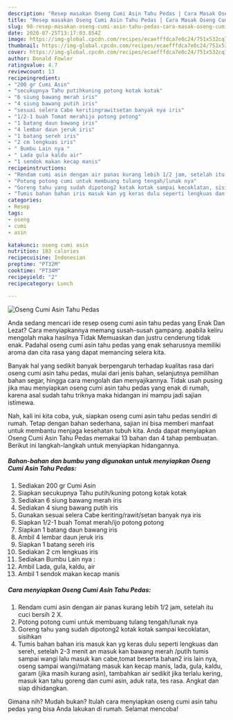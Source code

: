 ```yaml
---
description: "Resep masakan Oseng Cumi Asin Tahu Pedas | Cara Masak Oseng Cumi Asin Tahu Pedas Yang Menggugah Selera"
title: "Resep masakan Oseng Cumi Asin Tahu Pedas | Cara Masak Oseng Cumi Asin Tahu Pedas Yang Menggugah Selera"
slug: 98-resep-masakan-oseng-cumi-asin-tahu-pedas-cara-masak-oseng-cumi-asin-tahu-pedas-yang-menggugah-selera
date: 2020-07-25T13:17:03.854Z
image: https://img-global.cpcdn.com/recipes/ecaefffdca7e0c24/751x532cq70/oseng-cumi-asin-tahu-pedas-foto-resep-utama.jpg
thumbnail: https://img-global.cpcdn.com/recipes/ecaefffdca7e0c24/751x532cq70/oseng-cumi-asin-tahu-pedas-foto-resep-utama.jpg
cover: https://img-global.cpcdn.com/recipes/ecaefffdca7e0c24/751x532cq70/oseng-cumi-asin-tahu-pedas-foto-resep-utama.jpg
author: Donald Fowler
ratingvalue: 4.7
reviewcount: 13
recipeingredient:
- "200 gr Cumi Asin"
- "secukupnya Tahu putihkuning potong kotak kotak"
- "6 siung bawang merah iris"
- "4 siung bawang putih iris"
- "sesuai selera Cabe keritingrawitsetan banyak nya iris"
- "1/2-1 buah Tomat merahijo potong potong"
- "1 batang daun bawang iris"
- "4 lembar daun jeruk iris"
- "1 batang sereh iris"
- "2 cm lengkuas iris"
- " Bumbu Lain nya "
- " Lada gula kaldu air"
- "1 sendok makan kecap manis"
recipeinstructions:
- "Rendam cumi asin dengan air panas kurang lebih 1/2 jam, setelah itu cuci bersih 2 X."
- "Potong potong cumi untuk membuang tulang tengah/lunak nya"
- "Goreng tahu yang sudah dipotong2 kotak kotak sampai kecoklatan, sisihkan"
- "Tumis bahan bahan iris masuk kan yg keras dulu seperti lengkuas dan sereh, setelah 2-3 menit an masuk kan bawang merah /putih tumis sampai wangi lalu masuk kan cabe,tomat beserta bahan2 iris lain nya, oseng sampai wangi/matang masuk kan kecap manis, lada, gula, kaldu, garam (jika masih kurang asin), tambahkan air sedikit jika terlalu kering, masuk kan tahu goreng dan cumi asin, aduk rata, tes rasa. Angkat dan siap dihidangkan."
categories:
- Resep
tags:
- oseng
- cumi
- asin

katakunci: oseng cumi asin 
nutrition: 183 calories
recipecuisine: Indonesian
preptime: "PT32M"
cooktime: "PT34M"
recipeyield: "2"
recipecategory: Lunch

---
```



![Oseng Cumi Asin Tahu Pedas](https://img-global.cpcdn.com/recipes/ecaefffdca7e0c24/751x532cq70/oseng-cumi-asin-tahu-pedas-foto-resep-utama.jpg)

Anda sedang mencari ide resep oseng cumi asin tahu pedas yang Enak Dan Lezat? Cara menyiapkannya memang susah-susah gampang. apabila keliru mengolah maka hasilnya Tidak Memuaskan dan justru cenderung tidak enak. Padahal oseng cumi asin tahu pedas yang enak seharusnya memiliki aroma dan cita rasa yang dapat memancing selera kita.

Banyak hal yang sedikit banyak berpengaruh terhadap kualitas rasa dari oseng cumi asin tahu pedas, mulai dari jenis bahan, selanjutnya pemilihan bahan segar, hingga cara mengolah dan menyajikannya. Tidak usah pusing jika mau menyiapkan oseng cumi asin tahu pedas yang enak di rumah, karena asal sudah tahu triknya maka hidangan ini mampu jadi sajian istimewa.




Nah, kali ini kita coba, yuk, siapkan oseng cumi asin tahu pedas sendiri di rumah. Tetap dengan bahan sederhana, sajian ini bisa memberi manfaat untuk membantu menjaga kesehatan tubuh kita. Anda dapat menyiapkan Oseng Cumi Asin Tahu Pedas memakai 13 bahan dan 4 tahap pembuatan. Berikut ini langkah-langkah untuk menyiapkan hidangannya.

<!--inarticleads1-->

##### Bahan-bahan dan bumbu yang digunakan untuk menyiapkan Oseng Cumi Asin Tahu Pedas:

1. Sediakan 200 gr Cumi Asin
1. Siapkan secukupnya Tahu putih/kuning potong kotak kotak
1. Sediakan 6 siung bawang merah iris
1. Sediakan 4 siung bawang putih iris
1. Gunakan sesuai selera Cabe keriting/rawit/setan banyak nya iris
1. Siapkan 1/2-1 buah Tomat merah/ijo potong potong
1. Siapkan 1 batang daun bawang iris
1. Ambil 4 lembar daun jeruk iris
1. Siapkan 1 batang sereh iris
1. Sediakan 2 cm lengkuas iris
1. Sediakan  Bumbu Lain nya :
1. Ambil  Lada, gula, kaldu, air
1. Ambil 1 sendok makan kecap manis




<!--inarticleads2-->

##### Cara menyiapkan Oseng Cumi Asin Tahu Pedas:

1. Rendam cumi asin dengan air panas kurang lebih 1/2 jam, setelah itu cuci bersih 2 X.
1. Potong potong cumi untuk membuang tulang tengah/lunak nya
1. Goreng tahu yang sudah dipotong2 kotak kotak sampai kecoklatan, sisihkan
1. Tumis bahan bahan iris masuk kan yg keras dulu seperti lengkuas dan sereh, setelah 2-3 menit an masuk kan bawang merah /putih tumis sampai wangi lalu masuk kan cabe,tomat beserta bahan2 iris lain nya, oseng sampai wangi/matang masuk kan kecap manis, lada, gula, kaldu, garam (jika masih kurang asin), tambahkan air sedikit jika terlalu kering, masuk kan tahu goreng dan cumi asin, aduk rata, tes rasa. Angkat dan siap dihidangkan.




Gimana nih? Mudah bukan? Itulah cara menyiapkan oseng cumi asin tahu pedas yang bisa Anda lakukan di rumah. Selamat mencoba!
